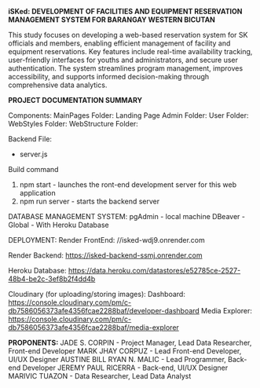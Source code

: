 **iSKed: DEVELOPMENT OF FACILITIES AND EQUIPMENT RESERVATION MANAGEMENT SYSTEM FOR BARANGAY WESTERN BICUTAN**

  This study focuses on developing a web-based reservation system for SK officials and members, enabling efficient management of facility and equipment reservations. Key features include real-time availability tracking, user-friendly interfaces for youths and administrators, and secure user authentication. The system streamlines program management, improves accessibility, and supports informed decision-making through comprehensive data analytics.


**PROJECT DOCUMENTATION SUMMARY**

Components:
MainPages Folder: Landing Page 
Admin Folder: 
User Folder:
WebStyles Folder:
WebStructure Folder:

Backend File:
- server.js
  
Build command
  1. npm start - launches the ront-end development server for this web application
  2. npm run server - starts the backend server 


DATABASE MANAGEMENT SYSTEM:
  pgAdmin - local machine
  DBeaver - Global - With Heroku Database


DEPLOYMENT:
  Render FrontEnd: //isked-wdj9.onrender.com
  
  Render Backend: https://isked-backend-ssmj.onrender.com
    
  Heroku Database: https://data.heroku.com/datastores/e52785ce-2527-48b4-be2c-3ef8b2f4dd4b
  
  Cloudinary (for uploading/storing images): 
        Dashboard: https://console.cloudinary.com/pm/c-db7586056373afe4356fcae2288baf/developer-dashboard
        Media Explorer: https://console.cloudinary.com/pm/c-db7586056373afe4356fcae2288baf/media-explorer
       

**PROPONENTS:**
              JADE S. CORPIN - Project Manager, Lead Data Researcher, Front-end Developer
              MARK JHAY CORPUZ - Lead Front-end Developer, UI/UX Designer
              AUSTINE BILL RYAN N. MALIC - Lead Programmer, Back-end Developer
              JEREMY PAUL RICERRA - Back-end, UI/UX Designer
              MARIVIC TUAZON - Data Researcher, Lead Data Analyst
  
  
  
